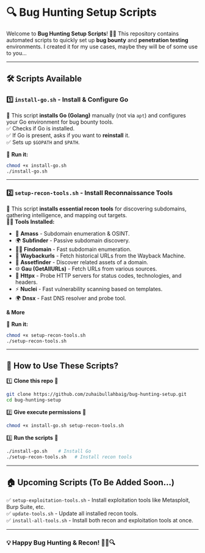 # 🔍 Bug Hunting Setup Scripts  

Welcome to **Bug Hunting Setup Scripts**! 🧕‍♂️ This repository contains automated scripts to quickly set up **bug bounty** and **penetration testing** environments. I created it for my use cases, maybe they will be of some use to you... 


---

## 🛠️ **Scripts Available**  

### 1️⃣ `install-go.sh` - Install & Configure Go  
📌 This script **installs Go (Golang)** manually (not via `apt`) and configures your Go environment for bug bounty tools.  
✅ Checks if Go is installed.  
✅ If Go is present, asks if you want to **reinstall** it.  
✅ Sets up `$GOPATH` and `$PATH`.  

🔹 **Run it:**  
```bash
chmod +x install-go.sh
./install-go.sh
```

---

### 2️⃣ `setup-recon-tools.sh` - Install Reconnaissance Tools  
📌 This script **installs essential recon tools** for discovering subdomains, gathering intelligence, and mapping out targets.  
🧕‍♂️ **Tools Installed:**  
- 🔎 **Amass** - Subdomain enumeration & OSINT.  
- 🌍 **Subfinder** - Passive subdomain discovery.  
- 🏴‍☠️ **Findomain** - Fast subdomain enumeration.  
- 💜 **Waybackurls** - Fetch historical URLs from the Wayback Machine.  
- 📱 **Assetfinder** - Discover related assets of a domain.  
- 🌐 **Gau (GetAllURLs)** - Fetch URLs from various sources.  
- 🔄 **Httpx** - Probe HTTP servers for status codes, technologies, and headers.  
- ⚡ **Nuclei** - Fast vulnerability scanning based on templates.
- 🌍 **Dnsx** - Fast DNS resolver and probe tool.

**& More** 

🔹 **Run it:**  
```bash
chmod +x setup-recon-tools.sh
./setup-recon-tools.sh
```

---

## 🚀 **How to Use These Scripts?**  

1️⃣ **Clone this repo** 👅  
```bash
git clone https://github.com/zuhaibullahbaig/bug-hunting-setup.git
cd bug-hunting-setup
```

2️⃣ **Give execute permissions** 🔑  
```bash
chmod +x install-go.sh setup-recon-tools.sh
```

3️⃣ **Run the scripts** 🏃  
```bash
./install-go.sh    # Install Go  
./setup-recon-tools.sh   # Install recon tools  
```

---

## 🏠 **Upcoming Scripts (To Be Added Soon...)**  
✅ `setup-exploitation-tools.sh` - Install exploitation tools like Metasploit, Burp Suite, etc.  
✅ `update-tools.sh` - Update all installed recon tools.  
✅ `install-all-tools.sh` - Install both recon and exploitation tools at once.  

---

### 💡 **Happy Bug Hunting & Recon! 🧕‍♂️🔍**

